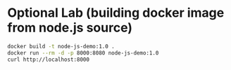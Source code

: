 # Optional Lab (building docker image from node.js source)

```bash
docker build -t node-js-demo:1.0 .
docker run --rm -d -p 8000:8080 node-js-demo:1.0
curl http://localhost:8000
```
